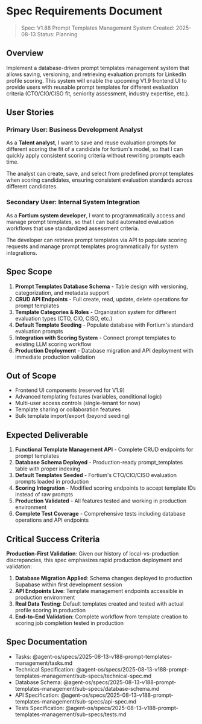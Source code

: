# Spec Requirements Document

> Spec: V1.88 Prompt Templates Management System
> Created: 2025-08-13
> Status: Planning

## Overview

Implement a database-driven prompt templates management system that allows saving, versioning, and retrieving evaluation prompts for LinkedIn profile scoring. This system will enable the upcoming V1.9 frontend UI to provide users with reusable prompt templates for different evaluation criteria (CTO/CIO/CISO fit, seniority assessment, industry expertise, etc.).

## User Stories

### Primary User: Business Development Analyst

As a **Talent analyst**, I want to save and reuse evaluation prompts for different scoring the fit of a candidate for fortium's model, so that I can quickly apply consistent scoring criteria without rewriting prompts each time.

The analyst can create, save, and select from predefined prompt templates when scoring candidates, ensuring consistent evaluation standards across different candidates.

### Secondary User: Internal System Integration

As a **Fortium system developer**, I want to programmatically access and manage prompt templates, so that I can build automated evaluation workflows that use standardized assessment criteria.

The developer can retrieve prompt templates via API to populate scoring requests and manage prompt templates programmatically for system integrations.

## Spec Scope

1. **Prompt Templates Database Schema** - Table design with versioning, categorization, and metadata support
2. **CRUD API Endpoints** - Full create, read, update, delete operations for prompt templates
3. **Template Categories & Roles** - Organization system for different evaluation types (CTO, CIO, CISO, etc.)
4. **Default Template Seeding** - Populate database with Fortium's standard evaluation prompts
5. **Integration with Scoring System** - Connect prompt templates to existing LLM scoring workflow
6. **Production Deployment** - Database migration and API deployment with immediate production validation

## Out of Scope

- Frontend UI components (reserved for V1.9)
- Advanced templating features (variables, conditional logic)
- Multi-user access controls (single-tenant for now)
- Template sharing or collaboration features
- Bulk template import/export (beyond seeding)

## Expected Deliverable

1. **Functional Template Management API** - Complete CRUD endpoints for prompt templates
2. **Database Schema Deployed** - Production-ready prompt_templates table with proper indexing
3. **Default Templates Seeded** - Fortium's CTO/CIO/CISO evaluation prompts loaded in production
4. **Scoring Integration** - Modified scoring endpoints to accept template IDs instead of raw prompts
5. **Production Validated** - All features tested and working in production environment
6. **Complete Test Coverage** - Comprehensive tests including database operations and API endpoints

## Critical Success Criteria

**Production-First Validation**: Given our history of local-vs-production discrepancies, this spec emphasizes rapid production deployment and validation:

1. **Database Migration Applied**: Schema changes deployed to production Supabase within first development session
2. **API Endpoints Live**: Template management endpoints accessible in production environment
3. **Real Data Testing**: Default templates created and tested with actual profile scoring in production
4. **End-to-End Validation**: Complete workflow from template creation to scoring job completion tested in production

## Spec Documentation

- Tasks: @agent-os/specs/2025-08-13-v188-prompt-templates-management/tasks.md
- Technical Specification: @agent-os/specs/2025-08-13-v188-prompt-templates-management/sub-specs/technical-spec.md
- Database Schema: @agent-os/specs/2025-08-13-v188-prompt-templates-management/sub-specs/database-schema.md
- API Specification: @agent-os/specs/2025-08-13-v188-prompt-templates-management/sub-specs/api-spec.md
- Tests Specification: @agent-os/specs/2025-08-13-v188-prompt-templates-management/sub-specs/tests.md
